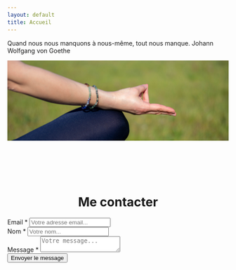 ```yaml
---
layout: default
title: Accueil
---
```


<p class="citation">
	<span class="over">
		<span class="line1">
			Quand nous nous manquons à nous-même,
		</span>
		<span class="line2">
			tout nous manque.
		</span>
		<span class="author">
			Johann Wolfgang von Goethe
		</span>
	</span>
</p>

<img class="home" src="/assets/images/mudra.jpg" />

<h1 style="text-align: center; margin-top: 120px;">Me contacter</h1>

<div class="contact-div">
  <div class="contact-form">
    <form action="{{site.contact_action}}" method="POST">
      <div class="item">
        <label>
          Email *
        </label>
        <input type="email" name="_replyto" placeholder="Votre adresse email...">
      </div>
      <div class="item">
        <label>
          Nom *
        </label>
        <input type="text" name="name" placeholder="Votre nom...">
      </div>
      <div class="item">
        <label>
          Message *
        </label>
        <textarea name="message" placeholder="Votre message..."></textarea>
      </div>
      <div class="actions">
        <input type="submit" value="Envoyer le message" class="button">
      </div>
    </form>
  </div>
</div>
